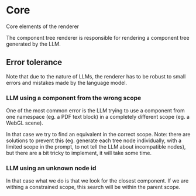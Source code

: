 # Core

Core elements of the renderer

The component tree renderer is responsible for rendering a component tree generated by the LLM.

## Error tolerance

Note that due to the nature of LLMs, the renderer has to be robust to small errors and mistakes made by the language model.

### LLM using a component from the wrong scope

One of the most common error is the LLM trying to use a component from one namespace (eg. a PDF text block) in a completely different scope (eg. a WebGL scene).

In that case we try to find an equivalent in the correct scope.
Note: there are solutions to prevent this (eg. generate each tree node individually,
with a limited scope in the prompt, to not tell the LLM about incompatible nodes),
but there are a bit tricky to implement, it will take some time.

### LLM using an unknown node id

In that case what we do is that we look for the closest component.
If we are withing a constrained scope, this search will be within the parent scope.
